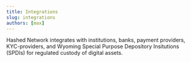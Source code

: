 ```yaml
---
title: Integrations
slug: integrations
authors: [max]
---
```


Hashed Network integrates with institutions, banks, payment providers, KYC-providers, and Wyoming Special Purpose Depository Insitutions (SPDIs) for regulated custody of digital assets.

